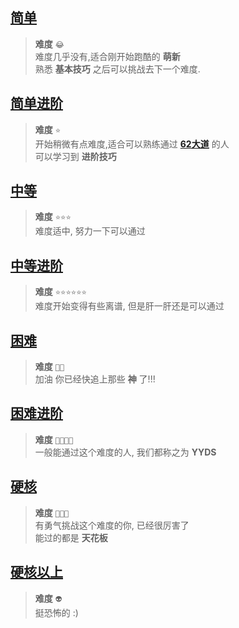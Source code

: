 ## [简单](easy)

  >__难度__ `😂`   
  >难度几乎没有,适合刚开始跑酷的 __萌新__   
  >熟悉 __基本技巧__ 之后可以挑战去下一个难度.

## [简单进阶](easy+)

  >__难度__ `⭐`  
  >开始稍微有点难度,适合可以熟练通过 [__62大道__](easy?id=国王大道62关) 的人  
  >可以学习到 __进阶技巧__

## [中等](medium)

  >__难度__ `⭐⭐⭐`  
  >难度适中, 努力一下可以通过

## [中等进阶](medium+)

  >__难度__ `⭐⭐⭐⭐⭐⭐`  
  >难度开始变得有些离谱, 但是肝一肝还是可以通过

## [困难](hard)

  >__难度__ `🖤🖤`  
  >加油 你已经快追上那些 __神__ 了!!!

## [困难进阶](hard+)

  >__难度__ `🖤🖤🖤🖤`  
  >一般能通过这个难度的人, 我们都称之为 __YYDS__  


## [硬核](god)

  >__难度__ `👻👻👻`  
  >有勇气挑战这个难度的你, 已经很厉害了  
  >能过的都是 __天花板__

## [硬核以上](god+)

  >__难度__ `👽`  
  >挺恐怖的 :)
